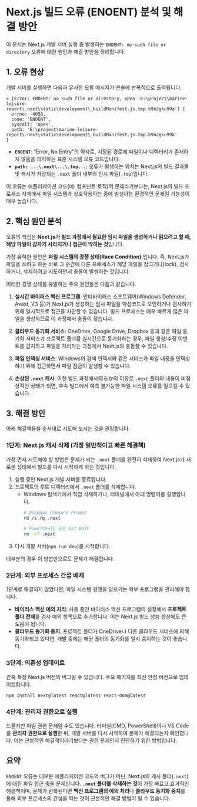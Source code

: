 # Next.js 빌드 오류 (ENOENT) 분석 및 해결 방안

이 문서는 Next.js 개발 서버 실행 중 발생하는 `ENOENT: no such file or directory` 오류에 대한 원인과 해결 방안을 정리합니다.

## 1. 오류 현상

개발 서버를 실행하면 다음과 유사한 오류 메시지가 콘솔에 반복적으로 출력됩니다.

```
⨯ [Error: ENOENT: no such file or directory, open 'E:\project\marine-leisure-report\.next\static\development\_buildManifest.js.tmp.b9n2gku99a'] {
  errno: -4058,
  code: 'ENOENT',
  syscall: 'open',
  path: 'E:\project\marine-leisure-report\.next\static\development\_buildManifest.js.tmp.b9n2gku99a'
}
```

- **`ENOENT`**: "Error, No Entry"의 약자로, 지정된 경로에 파일이나 디렉터리가 존재하지 않음을 의미하는 표준 시스템 오류 코드입니다.
- **`path: ...\.next\...\.tmp...`**: 오류가 발생하는 위치는 Next.js의 빌드 결과물 및 캐시가 저장되는 `.next` 폴더 내부의 임시 파일(`.tmp`)입니다.

이 오류는 애플리케이션 코드(예: 컴포넌트 로직)의 문제라기보다는, Next.js의 빌드 프로세스 자체에서 파일 시스템과 상호작용하는 중에 발생하는 환경적인 문제일 가능성이 매우 높습니다.

## 2. 핵심 원인 분석

오류의 핵심은 **Next.js가 빌드 과정에서 필요한 임시 파일을 생성하거나 읽으려고 할 때, 해당 파일이 갑자기 사라지거나 접근이 막히는 것**입니다.

가장 유력한 원인은 **파일 시스템의 경쟁 상태(Race Condition)** 입니다. 즉, Next.js가 파일을 쓰려고 하는 바로 그 순간에 다른 프로세스가 해당 파일을 잠그거나(lock), 검사하거나, 삭제하려고 시도하면서 충돌이 발생하는 것입니다.

이러한 경쟁 상태를 유발하는 주요 원인들은 다음과 같습니다.

1.  **실시간 바이러스 백신 프로그램**: 안티바이러스 소프트웨어(Windows Defender, Avast, V3 등)가 Next.js가 생성하는 임시 파일을 악성코드로 오인하거나 검사하기 위해 일시적으로 접근을 차단할 수 있습니다. 빌드 프로세스는 매우 빠르게 많은 파일을 생성하므로 이 과정에서 충돌이 잦습니다.

2.  **클라우드 동기화 서비스**: OneDrive, Google Drive, Dropbox 등과 같은 파일 동기화 서비스가 프로젝트 폴더를 실시간으로 동기화하는 경우, 파일 생성/수정 이벤트를 감지하고 파일을 처리하는 과정에서 Next.js와 충돌할 수 있습니다.

3.  **파일 인덱싱 서비스**: Windows의 검색 인덱서와 같은 서비스가 파일 내용을 인덱싱하기 위해 접근하면서 파일 잠금이 발생할 수 있습니다.

4.  **손상된 `.next` 캐시**: 이전 빌드 과정에서何らか의 이유로 `.next` 폴더의 내용이 비정상적인 상태가 되면, 후속 빌드에서 예측 불가능한 파일 시스템 오류를 일으킬 수 있습니다.

## 3. 해결 방안

아래 해결책들을 순서대로 시도해 보시는 것을 권장합니다.

### 1단계: Next.js 캐시 삭제 (가장 일반적이고 빠른 해결책)

가장 먼저 시도해야 할 방법은 문제가 되는 `.next` 폴더를 완전히 삭제하여 Next.js가 새로운 상태에서 빌드를 다시 시작하게 하는 것입니다.

1.  실행 중인 Next.js 개발 서버를 종료합니다.
2.  프로젝트의 루트 디렉터리에서 `.next` 폴더를 삭제합니다.
    - Windows 탐색기에서 직접 삭제하거나, 터미널에서 아래 명령어를 실행합니다.
      ```bash
      # Windows Command Prompt
      rd /s /q .next

      # PowerShell 또는 Git Bash
      rm -rf .next
      ```
3.  다시 개발 서버(`npm run dev`)를 시작합니다.

대부분의 경우 이 방법만으로도 문제가 해결됩니다.

### 2단계: 외부 프로세스 간섭 배제

1단계로 해결되지 않았다면, 파일 시스템 경쟁을 일으키는 외부 프로그램을 관리해야 합니다.

- **바이러스 백신 예외 처리**: 사용 중인 바이러스 백신 프로그램의 설정에서 **프로젝트 폴더 전체**를 검사 예외 항목으로 추가합니다. 이는 Next.js 빌드 성능 향상에도 큰 도움이 됩니다.
- **클라우드 동기화 중지**: 프로젝트 폴더가 OneDrive나 다른 클라우드 서비스에 의해 동기화되고 있다면, 개발 중에는 해당 폴더의 동기화를 일시 중지하는 것이 좋습니다.

### 3단계: 의존성 업데이트

간혹 특정 Next.js 버전의 버그일 수 있습니다. 주요 패키지를 최신 안정 버전으로 업데이트합니다.

```bash
npm install next@latest react@latest react-dom@latest
```

### 4단계: 관리자 권한으로 실행

드물지만 파일 권한 문제일 수도 있습니다. 터미널(CMD, PowerShell)이나 VS Code를 **관리자 권한으로 실행**한 뒤, 개발 서버를 다시 시작하여 문제가 해결되는지 확인합니다. 이는 근본적인 해결책이라기보다는 권한 문제인지 진단하기 위한 방법입니다.

## 요약

`ENOENT` 오류는 대부분 애플리케이션 코드의 버그가 아닌, Next.js의 캐시 폴더(`.next`)에 대한 파일 접근 충돌 문제입니다. **`.next` 폴더를 삭제하는 것**이 가장 빠르고 효과적인 해결책이며, 문제가 반복된다면 **백신 프로그램의 예외 처리**나 **클라우드 동기화 중지**를 통해 외부 프로세스의 간섭을 막는 것이 근본적인 해결 방법이 될 수 있습니다.
